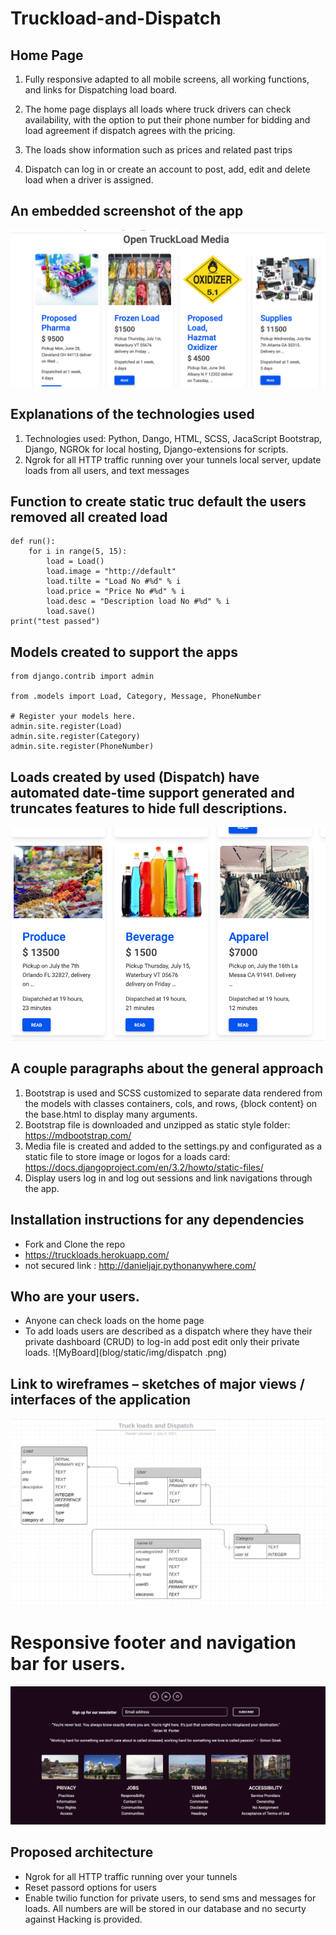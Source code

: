 # Truckload-and-Dispatch
## Home Page
1. Fully responsive adapted to all mobile screens, all working functions, and links for Dispatching load board.
2. The home page displays all loads where truck drivers can check availability, with the option to put their phone number for bidding and load agreement if dispatch agrees with the pricing.

3. The loads show  information such as prices and related past trips

4. Dispatch can log in or create an account to post, add,  edit and delete load when a driver is assigned.

## An embedded screenshot of the app
![home](blog/static/img/open.png)


## Explanations of the technologies used
1. Technologies used: Python, Dango, HTML, SCSS, JacaScript Bootstrap,  Django, NGROk for local hosting, Django-extensions for scripts.
2. Ngrok for all HTTP traffic running over your tunnels local server, update loads from all users, and text messages

## Function to create static truc default the users removed all created load
````````
def run():
    for i in range(5, 15):
        load = Load()
        load.image = "http://default"
        load.tilte = "Load No #%d" % i
        load.price = "Price No #%d" % i
        load.desc = "Description load No #%d" % i
        load.save()
print("test passed")

````````
## Models created to support the apps
```````
from django.contrib import admin

from .models import Load, Category, Message, PhoneNumber

# Register your models here.
admin.site.register(Load)
admin.site.register(Category)
admin.site.register(PhoneNumber)

```````

## Loads created by used (Dispatch) have automated date-time support generated and truncates features to hide full descriptions.
![Lucide](blog/static/img/loads.png)



## A couple paragraphs about the general approach
1. Bootstrap is used and SCSS customized to separate data rendered from the models with classes containers, cols, and rows, {block content} on the base.html to display many arguments.
2. Bootstrap file is downloaded and unzipped as static style folder: https://mdbootstrap.com/
3. Media file is created and added to the settings.py and configurated as a static file to store image or logos for a loads card: https://docs.djangoproject.com/en/3.2/howto/static-files/
4. Display users log in and log out sessions and link navigations through the app.

## Installation instructions for any dependencies
* Fork and Clone the repo
* https://truckloads.herokuapp.com/
* not secured link : http://danieljajr.pythonanywhere.com/

## Who are your users.
* Anyone can check loads on the home page
* To add loads users are described as a dispatch where they have their private dashboard (CRUD) to log-in add post edit only their private loads.
![MyBoard](blog/static/img/dispatch .png)

## Link to  wireframes – sketches of major views / interfaces of the application
![Lucide](blog/static/img/LucideChart.png)

# Responsive footer and navigation  bar for users.
![Lucide](blog/static/img/footer.png)

## Proposed architecture
* Ngrok for all HTTP traffic running over your tunnels
* Reset passord options for users
* Enable twilio function for private users, to send sms and messages for loads. All numbers are will be stored in our database and no securty against Hacking is provided.  




